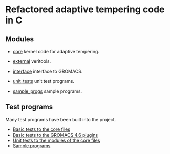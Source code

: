# Refactored adaptive tempering code in C

## Modules

* [core](core) kernel code for adaptive tempering.

* [external](external) veritools.

* [interface](interface) interface to GROMACS.

* [unit_tests](unit_tests) unit test programs.

* [sample_progs](sample_progs) sample programs.

## Test programs

Many test programs have been built into the project.

* [Basic tests to the core files](core/_tests)
* [Basic tests to the GROMACS 4.6 plugins](interface/gromacs/4.6/_tests)
* [Unit tests to the modules of the core files](unit_tests)
* [Sample programs](sample_progs)
